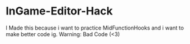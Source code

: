 # InGame-Editor-Hack
I Made this because i want to practice MidFunctionHooks and i want to make better code ig.
Warning: Bad Code (<3)


